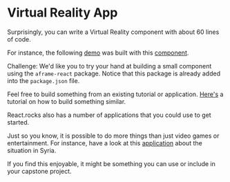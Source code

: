 # Virtual Reality App

Surprisingly, you can write a Virtual Reality component with about 60 lines of code. 

For instance, the following [demo](http://ngokevin.github.io/aframe-react-boilerplate/) was built with this [component](https://github.com/ngokevin/aframe-react-boilerplate/blob/master/src/index.js).


Challenge:
We'd like you to try your hand at building a small component using the `aframe-react` package. Notice that this package is already added into the `package.json` file. 

Feel free to build something from an existing tutorial or application. [Here's](https://www.viget.com/articles/creating-your-first-webvr-app/) a tutorial on how to build something similar.

React.rocks also has a number of applications that you could use to get started. 

Just so you know, it is possible to do more things than just video games or entertainment. For instance, have a look at this [application](http://www.360syria.com) about the situation in Syria. 

If you find this enjoyable, it might be something you can use or include in your capstone project. 
